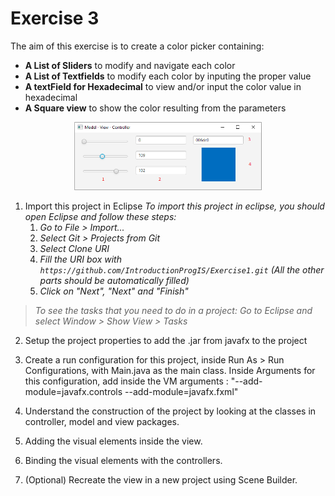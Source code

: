 # Exercise 3

The aim of this exercise is to create a color picker containing:

  - **A List of Sliders** to modify and navigate each color
  - **A List of Textfields** to modify each color by inputing the proper value
  - **A textField for Hexadecimal** to view and/or input the color value in hexadecimal
  - **A Square view** to show the color resulting from the parameters

<p align="center"><img src="/img/ColorPicker.png" width="300"></p>


1. Import this project in Eclipse *To import this project in eclipse, you should open Eclipse and follow these steps:*
   1. *Go to File \> Import...*
   2. *Select Git \> Projects from Git*
   3. *Select Clone URI*
   4. *Fill the URI box with `https://github.com/IntroductionProgIS/Exercise1.git` (All the other parts should be automatically filled)*
   5. *Click on "Next", "Next" and "Finish"*

> *To see the tasks that you need to do in a project: Go to Eclipse and select Window \> Show View \> Tasks*

2. Setup the project properties to add the .jar from javafx to the project

3. Create a run configuration for this project, inside Run As \> Run Configurations, with Main.java as the main class. Inside Arguments for this configuration, add inside the VM arguments : "--add-module=javafx.controls --add-module=javafx.fxml"

4. Understand the construction of the project by looking at the classes in controller, model and view packages.

5. Adding the visual elements inside the view.

6. Binding the visual elements with the controllers.

7. (Optional) Recreate the view in a new project using Scene Builder.
 

